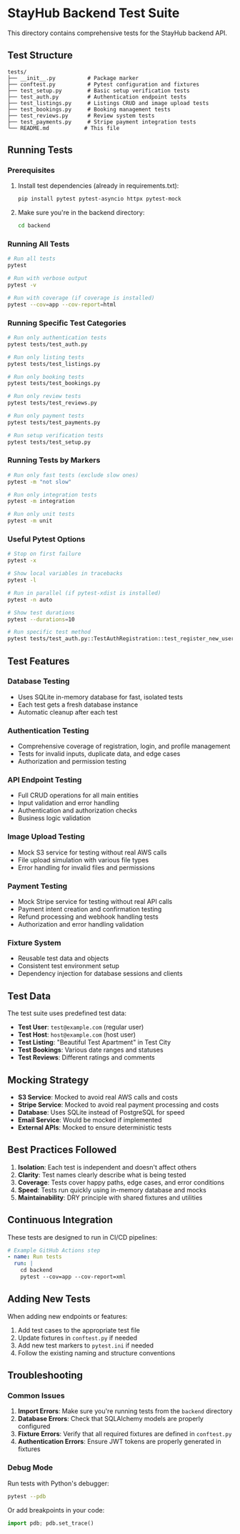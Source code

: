 # StayHub Backend Test Suite

This directory contains comprehensive tests for the StayHub backend API.

## Test Structure

```
tests/
├── __init__.py          # Package marker
├── conftest.py          # Pytest configuration and fixtures
├── test_setup.py        # Basic setup verification tests
├── test_auth.py         # Authentication endpoint tests
├── test_listings.py     # Listings CRUD and image upload tests
├── test_bookings.py     # Booking management tests
├── test_reviews.py      # Review system tests
├── test_payments.py     # Stripe payment integration tests
└── README.md           # This file
```

## Running Tests

### Prerequisites

1. Install test dependencies (already in requirements.txt):
   ```bash
   pip install pytest pytest-asyncio httpx pytest-mock
   ```

2. Make sure you're in the backend directory:
   ```bash
   cd backend
   ```

### Running All Tests

```bash
# Run all tests
pytest

# Run with verbose output
pytest -v

# Run with coverage (if coverage is installed)
pytest --cov=app --cov-report=html
```

### Running Specific Test Categories

```bash
# Run only authentication tests
pytest tests/test_auth.py

# Run only listing tests
pytest tests/test_listings.py

# Run only booking tests
pytest tests/test_bookings.py

# Run only review tests
pytest tests/test_reviews.py

# Run only payment tests
pytest tests/test_payments.py

# Run setup verification tests
pytest tests/test_setup.py
```

### Running Tests by Markers

```bash
# Run only fast tests (exclude slow ones)
pytest -m "not slow"

# Run only integration tests
pytest -m integration

# Run only unit tests
pytest -m unit
```

### Useful Pytest Options

```bash
# Stop on first failure
pytest -x

# Show local variables in tracebacks
pytest -l

# Run in parallel (if pytest-xdist is installed)
pytest -n auto

# Show test durations
pytest --durations=10

# Run specific test method
pytest tests/test_auth.py::TestAuthRegistration::test_register_new_user_success
```

## Test Features

### Database Testing
- Uses SQLite in-memory database for fast, isolated tests
- Each test gets a fresh database instance
- Automatic cleanup after each test

### Authentication Testing
- Comprehensive coverage of registration, login, and profile management
- Tests for invalid inputs, duplicate data, and edge cases
- Authorization and permission testing

### API Endpoint Testing
- Full CRUD operations for all main entities
- Input validation and error handling
- Authentication and authorization checks
- Business logic validation

### Image Upload Testing
- Mock S3 service for testing without real AWS calls
- File upload simulation with various file types
- Error handling for invalid files and permissions

### Payment Testing
- Mock Stripe service for testing without real API calls
- Payment intent creation and confirmation testing
- Refund processing and webhook handling tests
- Authorization and error handling validation

### Fixture System
- Reusable test data and objects
- Consistent test environment setup
- Dependency injection for database sessions and clients

## Test Data

The test suite uses predefined test data:

- **Test User**: `test@example.com` (regular user)
- **Test Host**: `host@example.com` (host user)
- **Test Listing**: "Beautiful Test Apartment" in Test City
- **Test Bookings**: Various date ranges and statuses
- **Test Reviews**: Different ratings and comments

## Mocking Strategy

- **S3 Service**: Mocked to avoid real AWS calls and costs
- **Stripe Service**: Mocked to avoid real payment processing and costs
- **Database**: Uses SQLite instead of PostgreSQL for speed
- **Email Service**: Would be mocked if implemented
- **External APIs**: Mocked to ensure deterministic tests

## Best Practices Followed

1. **Isolation**: Each test is independent and doesn't affect others
2. **Clarity**: Test names clearly describe what is being tested
3. **Coverage**: Tests cover happy paths, edge cases, and error conditions
4. **Speed**: Tests run quickly using in-memory database and mocks
5. **Maintainability**: DRY principle with shared fixtures and utilities

## Continuous Integration

These tests are designed to run in CI/CD pipelines:

```yaml
# Example GitHub Actions step
- name: Run tests
  run: |
    cd backend
    pytest --cov=app --cov-report=xml
```

## Adding New Tests

When adding new endpoints or features:

1. Add test cases to the appropriate test file
2. Update fixtures in `conftest.py` if needed
3. Add new test markers to `pytest.ini` if needed
4. Follow the existing naming and structure conventions

## Troubleshooting

### Common Issues

1. **Import Errors**: Make sure you're running tests from the `backend` directory
2. **Database Errors**: Check that SQLAlchemy models are properly configured
3. **Fixture Errors**: Verify that all required fixtures are defined in `conftest.py`
4. **Authentication Errors**: Ensure JWT tokens are properly generated in fixtures

### Debug Mode

Run tests with Python's debugger:

```bash
pytest --pdb
```

Or add breakpoints in your code:

```python
import pdb; pdb.set_trace()
``` 